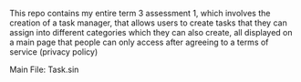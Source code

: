 This repo contains my entire term 3 assessment 1, which involves the creation 
of a task manager, that allows users to create tasks that they can assign into 
different categories which they can also create, all displayed on a main page that 
people can only access after agreeing to a terms of service (privacy policy)

Main File:
Task.sin
